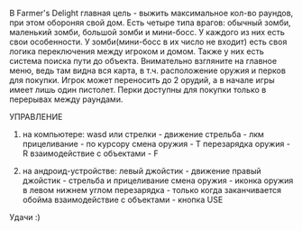 В Farmer's Delight главная цель - выжить максимальное кол-во раундов, при этом обороняя свой дом. Есть четыре типа врагов: обычный зомби, маленький зомби, большой зомби и
мини-босс. У каждого из них есть свои особенности. У зомби(мини-босс в их число не входит) есть своя логика переключения между игроком и домом. Также у них есть система поиска
пути до объекта. Внимательно взгляните на главное меню, ведь там видна вся карта, в т.ч. расположение оружия и перков для покупки. Игрок может переносить до 2 орудий, а в
начале игры имеет лишь один пистолет. Перки доступны для покупки только в перерывах между раундами.

УПРАВЛЕНИЕ
1) на компьютере:
wasd или стрелки - движение
стрельба - лкм
прицеливание - по курсору
смена оружия - T
перезарядка оружия - R
взаимодействие с объектами - F

2) на андроид-устройстве:
левый джойстик - движение
правый джойстик - стрельба и прицеливание
смена оружия - иконка оружия в левом нижнем углом
перезарядка - только когда заканчивается обойма
взаимодействие с объектами - кнопка USE

Удачи :)
